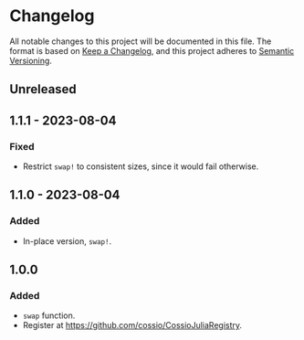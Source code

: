 # Changelog

All notable changes to this project will be documented in this file. The format is based on [Keep a Changelog](https://keepachangelog.com/en/1.0.0/), and this project adheres to [Semantic Versioning](https://semver.org/spec/v2.0.0.html).

## Unreleased

## 1.1.1 - 2023-08-04

### Fixed

- Restrict `swap!` to consistent sizes, since it would fail otherwise.

## 1.1.0 - 2023-08-04

### Added

- In-place version, `swap!`.

## 1.0.0

### Added

- `swap` function.
- Register at https://github.com/cossio/CossioJuliaRegistry.
